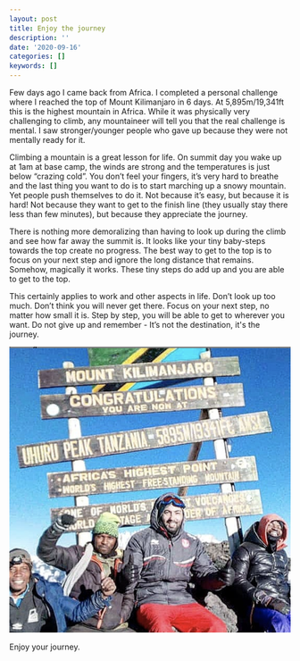 ```yaml
---
layout: post
title: Enjoy the journey
description: ''
date: '2020-09-16'
categories: []
keywords: []
---
```


Few days ago I came back from Africa. I completed a personal challenge where I reached the top of Mount Kilimanjaro in 6 days. At 5,895m/19,341ft this is the highest mountain in Africa. While it was physically very challenging to climb, any mountaineer will tell you that the real challenge is mental. I saw stronger/younger people who gave up because they were not mentally ready for it.  

Climbing a mountain is a great lesson for life. On summit day you wake up at 1am at base camp, the winds are strong and the temperatures is just below “crazing cold”. You don’t feel your fingers, it’s very hard to breathe and the last thing you want to do is to start marching up a snowy mountain. Yet people push themselves to do it. Not because it’s easy, but because it is hard! Not because they want to get to the finish line (they usually stay there less than few minutes), but because they appreciate the journey.  

There is nothing more demoralizing than having to look up during the climb and see how far away the summit is. It looks like your tiny baby-steps towards the top create no progress. The best way to get to the top is to focus on your next step and ignore the long distance that remains. Somehow, magically it works. These tiny steps do add up and you are able to get to the top.  

This certainly applies to work and other aspects in life. Don’t look up too much. Don’t think you will never get there. Focus on your next step, no matter how small it is. Step by step, you will be able to get to wherever you want. Do not give up and remember - It’s not the destination, it's the journey.  

![picture at the summit](/assets/summit.png)  

Enjoy your journey.


